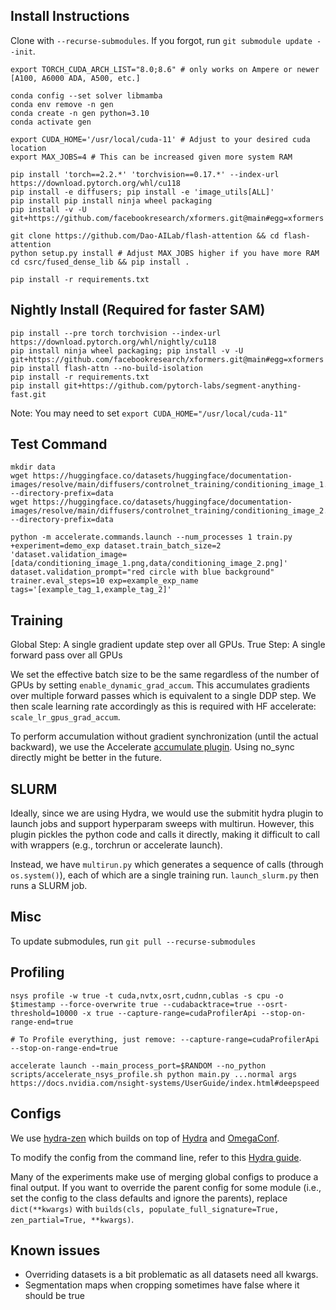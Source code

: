 

## Install Instructions

Clone with `--recurse-submodules`. If you forgot, run `git submodule update --init`.


```
export TORCH_CUDA_ARCH_LIST="8.0;8.6" # only works on Ampere or newer [A100, A6000 ADA, A500, etc.]

conda config --set solver libmamba
conda env remove -n gen
conda create -n gen python=3.10
conda activate gen

export CUDA_HOME='/usr/local/cuda-11' # Adjust to your desired cuda location
export MAX_JOBS=4 # This can be increased given more system RAM

pip install 'torch==2.2.*' 'torchvision==0.17.*' --index-url https://download.pytorch.org/whl/cu118
pip install -e diffusers; pip install -e 'image_utils[ALL]'
pip install pip install ninja wheel packaging
pip install -v -U git+https://github.com/facebookresearch/xformers.git@main#egg=xformers

git clone https://github.com/Dao-AILab/flash-attention && cd flash-attention
python setup.py install # Adjust MAX_JOBS higher if you have more RAM
cd csrc/fused_dense_lib && pip install .

pip install -r requirements.txt
```

## Nightly Install (Required for faster SAM)

```
pip install --pre torch torchvision --index-url https://download.pytorch.org/whl/nightly/cu118
pip install ninja wheel packaging; pip install -v -U git+https://github.com/facebookresearch/xformers.git@main#egg=xformers
pip install flash-attn --no-build-isolation
pip install -r requirements.txt
pip install git+https://github.com/pytorch-labs/segment-anything-fast.git
```

Note: You may need to set `export CUDA_HOME="/usr/local/cuda-11"`


## Test Command

```
mkdir data
wget https://huggingface.co/datasets/huggingface/documentation-images/resolve/main/diffusers/controlnet_training/conditioning_image_1.png --directory-prefix=data
wget https://huggingface.co/datasets/huggingface/documentation-images/resolve/main/diffusers/controlnet_training/conditioning_image_2.png --directory-prefix=data

python -m accelerate.commands.launch --num_processes 1 train.py +experiment=demo_exp dataset.train_batch_size=2 'dataset.validation_image=[data/conditioning_image_1.png,data/conditioning_image_2.png]' dataset.validation_prompt="red circle with blue background" trainer.eval_steps=10 exp=example_exp_name tags='[example_tag_1,example_tag_2]'
```

## Training

Global Step: A single gradient update step over all GPUs.
True Step: A single forward pass over all GPUs

We set the effective batch size to be the same regardless of the number of GPUs by setting `enable_dynamic_grad_accum`. This accumulates gradients over multiple forward passes which is equivalent to a single DDP step. We then scale learning rate accordingly as this is required with HF accelerate: `scale_lr_gpus_grad_accum`.

To perform accumulation without gradient synchronization (until the actual backward), we use the Accelerate [accumulate plugin](https://huggingface.co/docs/accelerate/concept_guides/gradient_synchronization). Using no_sync directly might be better in the future.

## SLURM

Ideally, since we are using Hydra, we would use the submitit hydra plugin to launch jobs and support hyperparam sweeps with multirun. However, this plugin pickles the python code and calls it directly, making it difficult to call with wrappers (e.g., torchrun or accelerate launch).

Instead, we have `multirun.py` which generates a sequence of calls (through `os.system()`), each of which are a single training run. `launch_slurm.py` then runs a SLURM job.

## Misc

To update submodules, run `git pull --recurse-submodules`

## Profiling 

```
nsys profile -w true -t cuda,nvtx,osrt,cudnn,cublas -s cpu -o $timestamp --force-overwrite true --cudabacktrace=true --osrt-threshold=10000 -x true --capture-range=cudaProfilerApi --stop-on-range-end=true

# To Profile everything, just remove: --capture-range=cudaProfilerApi --stop-on-range-end=true

accelerate launch --main_process_port=$RANDOM --no_python scripts/accelerate_nsys_profile.sh python main.py ...normal args
https://docs.nvidia.com/nsight-systems/UserGuide/index.html#deepspeed
```

## Configs

We use [hydra-zen](https://mit-ll-responsible-ai.github.io/hydra-zen/) which builds on top of [Hydra](https://hydra.cc/docs/intro/) and [OmegaConf](https://omegaconf.readthedocs.io/en/2.3_branch/).

To modify the config from the command line, refer to this [Hydra guide](https://hydra.cc/docs/advanced/override_grammar/basic/).

Many of the experiments make use of merging global configs to produce a final output. If you want to override the parent config for some module (i.e., set the config to the class defaults and ignore the parents), replace `dict(**kwargs)` with `builds(cls, populate_full_signature=True, zen_partial=True, **kwargs)`.

## Known issues

- Overriding datasets is a bit problematic as all datasets need all kwargs.
- Segmentation maps when cropping sometimes have false where it should be true